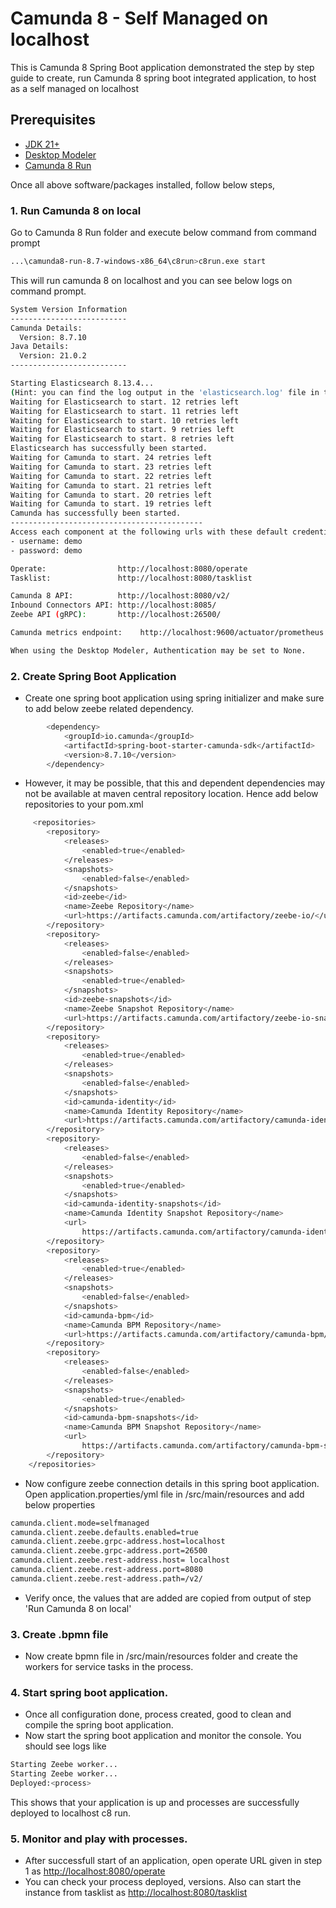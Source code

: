 # Camunda 8 - Self Managed on localhost

This is Camunda 8 Spring Boot application demonstrated the step by step guide to create, run Camunda 8 spring boot integrated application, to host as a self managed on localhost

## Prerequisites
- [JDK 21+](https://www.oracle.com/in/java/technologies/downloads/)
- [Desktop Modeler](https://docs.camunda.io/docs/components/modeler/desktop-modeler/)
- [Camunda 8 Run](https://downloads.camunda.cloud/release/camunda/c8run/8.7/)

Once all above software/packages installed, follow below steps,

### 1. Run Camunda 8 on local

Go to Camunda 8 Run folder and execute below command from command prompt
```bash
...\camunda8-run-8.7-windows-x86_64\c8run>c8run.exe start
```
This will run camunda 8 on localhost and you can see below logs on command prompt.
```bash
System Version Information
--------------------------
Camunda Details:
  Version: 8.7.10
Java Details:
  Version: 21.0.2
--------------------------

Starting Elasticsearch 8.13.4...
(Hint: you can find the log output in the 'elasticsearch.log' file in the 'log' folder of your distribution.)
Waiting for Elasticsearch to start. 12 retries left
Waiting for Elasticsearch to start. 11 retries left
Waiting for Elasticsearch to start. 10 retries left
Waiting for Elasticsearch to start. 9 retries left
Waiting for Elasticsearch to start. 8 retries left
Elasticsearch has successfully been started.
Waiting for Camunda to start. 24 retries left
Waiting for Camunda to start. 23 retries left
Waiting for Camunda to start. 22 retries left
Waiting for Camunda to start. 21 retries left
Waiting for Camunda to start. 20 retries left
Waiting for Camunda to start. 19 retries left
Camunda has successfully been started.
-------------------------------------------
Access each component at the following urls with these default credentials:
- username: demo
- password: demo

Operate:                http://localhost:8080/operate
Tasklist:               http://localhost:8080/tasklist

Camunda 8 API:          http://localhost:8080/v2/
Inbound Connectors API: http://localhost:8085/
Zeebe API (gRPC):       http://localhost:26500/

Camunda metrics endpoint:    http://localhost:9600/actuator/prometheus

When using the Desktop Modeler, Authentication may be set to None.
```
### 2. Create Spring Boot Application
- Create one spring boot application using spring initializer and make sure to add below zeebe related dependency.
```bash
        <dependency>
			<groupId>io.camunda</groupId>
			<artifactId>spring-boot-starter-camunda-sdk</artifactId>
			<version>8.7.10</version>
		</dependency>
```
- However, it may be possible, that this and dependent dependencies may not be available at maven central repository location. Hence add below repositories to your pom.xml
```bash
     <repositories>
		<repository>
			<releases>
				<enabled>true</enabled>
			</releases>
			<snapshots>
				<enabled>false</enabled>
			</snapshots>
			<id>zeebe</id>
			<name>Zeebe Repository</name>
			<url>https://artifacts.camunda.com/artifactory/zeebe-io/</url>
		</repository>
		<repository>
			<releases>
				<enabled>false</enabled>
			</releases>
			<snapshots>
				<enabled>true</enabled>
			</snapshots>
			<id>zeebe-snapshots</id>
			<name>Zeebe Snapshot Repository</name>
			<url>https://artifacts.camunda.com/artifactory/zeebe-io-snapshots/</url>
		</repository>
		<repository>
			<releases>
				<enabled>true</enabled>
			</releases>
			<snapshots>
				<enabled>false</enabled>
			</snapshots>
			<id>camunda-identity</id>
			<name>Camunda Identity Repository</name>
			<url>https://artifacts.camunda.com/artifactory/camunda-identity/</url>
		</repository>
		<repository>
			<releases>
				<enabled>false</enabled>
			</releases>
			<snapshots>
				<enabled>true</enabled>
			</snapshots>
			<id>camunda-identity-snapshots</id>
			<name>Camunda Identity Snapshot Repository</name>
			<url>
				https://artifacts.camunda.com/artifactory/camunda-identity-snapshots/</url>
		</repository>
		<repository>
			<releases>
				<enabled>true</enabled>
			</releases>
			<snapshots>
				<enabled>false</enabled>
			</snapshots>
			<id>camunda-bpm</id>
			<name>Camunda BPM Repository</name>
			<url>https://artifacts.camunda.com/artifactory/camunda-bpm/</url>
		</repository>
		<repository>
			<releases>
				<enabled>false</enabled>
			</releases>
			<snapshots>
				<enabled>true</enabled>
			</snapshots>
			<id>camunda-bpm-snapshots</id>
			<name>Camunda BPM Snapshot Repository</name>
			<url>
				https://artifacts.camunda.com/artifactory/camunda-bpm-snapshots/</url>
		</repository>
	</repositories>
```
- Now configure zeebe connection details in this spring boot application. Open application.properties/yml file in /src/main/resources and add below properties
```bash
camunda.client.mode=selfmanaged
camunda.client.zeebe.defaults.enabled=true
camunda.client.zeebe.grpc-address.host=localhost
camunda.client.zeebe.grpc-address.port=26500
camunda.client.zeebe.rest-address.host= localhost
camunda.client.zeebe.rest-address.port=8080
camunda.client.zeebe.rest-address.path=/v2/
```
- Verify once, the values that are added are copied from output of step 'Run Camunda 8 on local'

### 3. Create .bpmn file
- Now create bpmn file in /src/main/resources folder and create the workers for service tasks in the process.

### 4. Start spring boot application.
- Once all configuration done, process created, good to clean and compile the spring boot application.
- Now start the spring boot application and monitor the console. You should see logs like 
```bash
Starting Zeebe worker...
Starting Zeebe worker...
Deployed:<process>
```
This shows that your application is up and processes are successfully deployed to localhost c8 run.

### 5. Monitor and play with processes.
- After successfull start of an application, open operate URL given in step 1 as  [http://localhost:8080/operate]( http://localhost:8080/operate)
- You can check your process deployed, versions. Also can start the instance from tasklist as [ http://localhost:8080/tasklist]( http://localhost:8080/tasklist)
